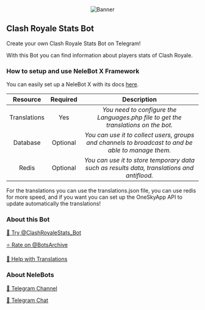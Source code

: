 <p align="center"> 
    <img src="https://telegra.ph/file/d2f35d468585078e67568.jpg" alt="Banner" /> 
</p>

## Clash Royale Stats Bot

Create your own Clash Royale Stats Bot on Telegram!

With this Bot you can find information about players stats of Clash Royale.


### How to setup and use NeleBot X Framework

You can easily set up a NeleBot X with its docs [here](https://neleb54gold.github.io/NeleBotX/).

| Resource     | Required | Description |
| :----------: | :------: | :----------:|
| Translations | Yes      | _You need to configure the Languages.php file to get the translations on the bot._ |
| Database     | Optional | _You can use it to collect users, groups and channels to broadcast to and be able to manage them._ |
| Redis        | Optional | _You can use it to store temporary data such as results data, translations and antiflood._ |

For the translations you can use the translations.json file, you can use redis for more speed, and if you want you can set up the OneSkyApp API to update automatically the translations!

### About this Bot

[🤖 Try @ClashRoyaleStats_Bot](https://t.me/ClashRoyaleStats_Bot)

[⭐️ Rate on @BotsArchive](https://t.me/BotsArchive/101)

[📲 Help with Translations](https://nelebots.oneskyapp.com/collaboration/translate/project/project/172063/)

### About NeleBots

[📢 Telegram Channel](https://t.me/NeleBots)

[👥 Telegram Chat](https://t.me/NeleBotsChat)
